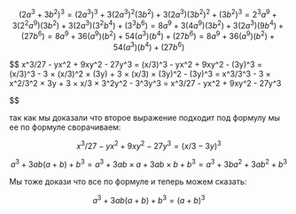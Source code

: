 $$
(2a^3 + 3b^2)^3
= (2a^3)^3 + 3(2a^3)^2(3b^2) + 3(2a^3)(3b^2)^2 + (3b^2)^3
= 2^3a^9 + 3(2^2a^9)(3b^2) + 3(2a^3)(3^2b^4) + (3^3b^6)
= 8a^9 + 3(4a^9)(3b^2) + 3(2a^3)(9b^4) + (27b^6)
= 8a^9 + 36(a^9)(b^2) + 54(a^3)(b^4) + (27b^6)
= 8a^9 + 36(a^9)(b^2) + 54(a^3)(b^4) + (27b^6)
$$

$$
x^3/27 - yx^2 + 9xy^2 - 27y^3
= (x/3)^3 - yx^2 + 9xy^2 - (3y)^3
= (x/3)^3 - 3 × (x/3)^2 × (3y) + 3 × (x/3) × (3y)^2 - (3y)^3
= x^3/3^3 - 3 × x^2/3^2 × 3y + 3 × x/3 × 3^2y^2 - 3^3y^3
= x^3/27 - yx^2 + 9xy^2 - 27y^3


$$

так как мы доказали что второе выражение подходит под формулу мы ее по формуле сворачиваем:

$$ x^3/27 - yx^2 + 9xy^2 - 27y^3 = (x/3 - 3y)^3 $$

$$
a^3 + 3ab(a + b) + b^3
= a^3 + 3ab × a + 3ab × b + b^3
= a^3 + 3ba^2 + 3ab^2 + b^3
$$

Мы тоже докази что все по формуле и теперь можем сказать:

$$ a^3 + 3ab(a + b) + b^3 = (a + b)^3 $$
